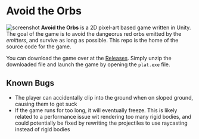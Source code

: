 # Avoid the Orbs
![screenshot](https://i.imgur.com/H3AXd6f.png)
**Avoid the Orbs** is a 2D pixel-art based game written in Unity. The
goal of the game is to avoid the dangeorus red orbs emitted by the *emitters*,
and survive as long as possible. This repo is the home of the source code for
the game.

You can download the game over at the [Releases](https://github.com/christofferaakre/avoid-the-orbs/releases). Simply unzip the downloaded file and launch the game
by opening the `plat.exe` file.

## Known Bugs
* The player can accidentally clip into the ground when on sloped ground,
  causing them to get suck
* If the game runs for too long, it will eventually freeze. This is likely
  related to a performance issue wit rendering too many rigid bodies, and could
potentially be fixed by rewriting the projectiles to use raycasting instead of
rigid bodies
